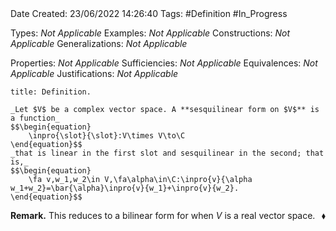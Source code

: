 <br />
<br />

Date Created: 23/06/2022 14:26:40
Tags: #Definition #In_Progress

Types: _Not Applicable_
Examples: _Not Applicable_
Constructions: _Not Applicable_
Generalizations: _Not Applicable_

Properties: _Not Applicable_
Sufficiencies: _Not Applicable_
Equivalences: _Not Applicable_
Justifications: _Not Applicable_

``` ad-Definition
title: Definition.

_Let $V$ be a complex vector space. A **sesquilinear form on $V$** is a function_
$$\begin{equation}
    \inpro{\slot}{\slot}:V\times V\to\C
\end{equation}$$
_that is linear in the first slot and sesquilinear in the second; that is,_
$$\begin{equation}
    \fa v,w_1,w_2\in V,\fa\alpha\in\C:\inpro{v}{\alpha w_1+w_2}=\bar{\alpha}\inpro{v}{w_1}+\inpro{v}{w_2}.
\end{equation}$$

```

**Remark.** This reduces to a bilinear form for when $V$ is a real vector space.<span style="float:right;">$\blacklozenge$</span>
